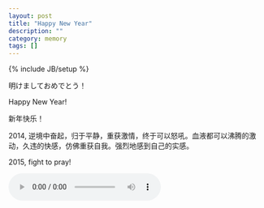 ```yaml
---
layout: post
title: "Happy New Year"
description: ""
category: memory
tags: []
---
```

{% include JB/setup %}

明けましておめでとう！


Happy New Year!


新年快乐！


2014, 逆境中奋起，归于平静，重获激情，终于可以怒吼。血液都可以沸腾的激动，久违的快感，仿佛重获自我。强烈地感到自己的实感。


2015, fight to pray! 


<audio src="http://hc.yinyuetai.com/uploads/videos/common/D46E0145411BEBD284398FE1D21E9C2A.flv?sc=a8c0101716631bfc&br=780" controls>BRYNHILDR IN THE DARKNESS</audio>


